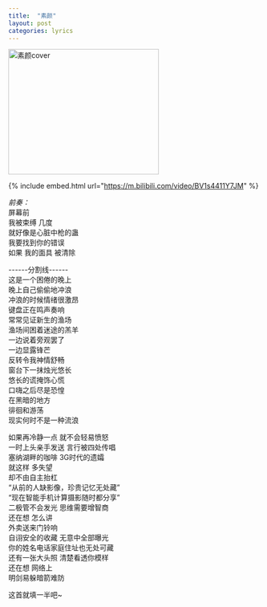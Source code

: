 ```yaml
---
title:  "素颜"
layout: post
categories: lyrics
---
```


<img src="https://cdn.jsdelivr.net/gh/pic-cdn/cdn2@271455233a2e9cb703da51dc0eb3f5a6e9311727/2022/01/23/6f00dab588b6fd32134d508b41793c62.png" width = "300" height = "250" alt="素颜cover" align=center />

{% include embed.html url="https://m.bilibili.com/video/BV1s4411Y7JM" %}

*前奏：*  
屏幕前  
我被束缚 几度  
就好像是心脏中枪的蛊  
我要找到你的错误  
如果 我的面具 被清除


------分割线------  
这是一个困倦的晚上  
晚上自己偷偷地冲浪  
冲浪的时候情绪很激昂  
键盘正在鸣声奏响  
常常见证新生的渔场  
渔场间困着迷途的羔羊  
一边说着旁观罢了  
一边显露锋芒  
反转令我神情舒畅  
窗台下一抹烛光悠长  
悠长的谎掩饰心慌  
口嗨之后尽是恐惶  
在黑暗的地方  
徘徊和游荡  
现实何时不是一种流浪


如果再冷静一点 就不会轻易愤怒  
一时上头亲手发送 言行被四处传唱  
塞纳湖畔的咖啡 3G时代的遗孀  
就这样 多失望  
却不由自主抬杠  
“从前的人缺影像，珍贵记忆无处藏”  
“现在智能手机计算摄影随时都分享”  
二极管不会发光 思维需要增智商  
还在想 怎么讲  
外卖送来门铃响  
自诩安全的收藏 无意中全部曝光  
你的姓名电话家庭住址也无处可藏  
还有一张大头照 清楚看透你模样  
还在想 网络上  
明剑易躲暗箭难防


这首就填一半吧~
